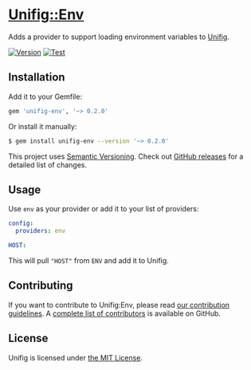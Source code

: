 # [Unifig::Env][]

Adds a provider to support loading environment variables to [Unifig][].

[![Version](https://img.shields.io/gem/v/unifig-env.svg?style=flat-square)](https://rubygems.org/gems/unifig-env)
[![Test](https://img.shields.io/github/workflow/status/AaronLasseigne/unifig-env/Test?label=Test&style=flat-square)](https://github.com/AaronLasseigne/unifig-env/actions?query=workflow%3ATest)

## Installation

Add it to your Gemfile:

``` rb
gem 'unifig-env', '~> 0.2.0'
```

Or install it manually:

``` sh
$ gem install unifig-env --version '~> 0.2.0'
```

This project uses [Semantic Versioning][].
Check out [GitHub releases][] for a detailed list of changes.

## Usage

Use `env` as your provider or add it to your list of providers:

``` yml
config:
  providers: env

HOST:
```

This will pull `"HOST"` from `ENV` and add it to Unifig.

## Contributing

If you want to contribute to Unifig:Env, please read [our contribution guidelines][].
A [complete list of contributors][] is available on GitHub.

## License

Unifig is licensed under [the MIT License][].

[Unifig::Env]: https://github.com/AaronLasseigne/unifig-env
[Unifig]: https://github.com/AaronLasseigne/unifig
[Semantic Versioning]: http://semver.org/spec/v2.0.0.html
[GitHub releases]: https://github.com/AaronLasseigne/unifig-env/releases
[our contribution guidelines]: CONTRIBUTING.md
[complete list of contributors]: https://github.com/AaronLasseigne/unifig-env/graphs/contributors
[the MIT License]: LICENSE.txt
